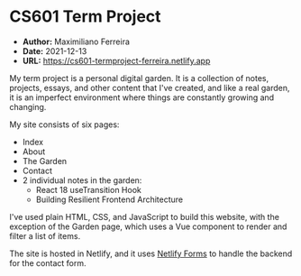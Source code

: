 # CS601 Term Project
- **Author:** Maximiliano Ferreira
- **Date:** 2021-12-13
- **URL:** https://cs601-termproject-ferreira.netlify.app

My term project is a personal digital garden. It is a collection of notes, projects, essays, and other content that I've created, and like a real garden, it is an imperfect environment where things are constantly growing and changing.

My site consists of six pages:
- Index
- About
- The Garden
- Contact
- 2 individual notes in the garden:
  - React 18 useTransition Hook
  - Building Resilient Frontend Architecture

I've used plain HTML, CSS, and JavaScript to build this website, with the exception of the Garden page, which uses a Vue component to render and filter a list of items.

The site is hosted in Netlify, and it uses [Netlify Forms](https://docs.netlify.com/forms/setup/) to handle the backend for the contact form.
